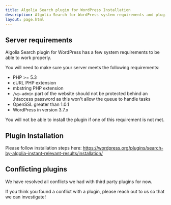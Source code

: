 ```yaml
---
title: Algolia Search plugin for WordPress Installation
description: Algolia Search for WordPress system requirements and plugin installation.
layout: page.html
---
```

## Server requirements

Algolia Search plugin for WordPress has a few system requirements to be able to work properly.

You will need to make sure your server meets the following requirements:

- PHP >= 5.3
- cURL PHP extension
- mbstring PHP extension
- `/wp-admin` part of the website should not be protected behind an .htaccess password as this won't allow the queue to handle tasks
- OpenSSL greater than 1.0.1
- WordPress in version 3.7.x

<div class="alert alert-warning">You will not be able to install the plugin if one of this requirement is not met.</div>

## Plugin Installation

Please follow installation steps here: https://wordpress.org/plugins/search-by-algolia-instant-relevant-results/installation/

## Conflicting plugins

We have resolved all conflicts we had with third party plugins for now.

If you think you found a conflict with a plugin, please reach out to us so that we can investigate!

